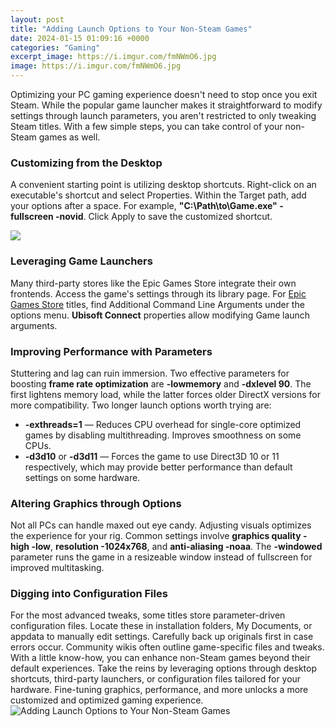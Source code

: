 ```yaml
---
layout: post
title: "Adding Launch Options to Your Non-Steam Games"
date: 2024-01-15 01:09:16 +0000
categories: "Gaming"
excerpt_image: https://i.imgur.com/fmNWmO6.jpg
image: https://i.imgur.com/fmNWmO6.jpg
---
```


Optimizing your PC gaming experience doesn't need to stop once you exit Steam. While the popular game launcher makes it straightforward to modify settings through launch parameters, you aren't restricted to only tweaking Steam titles. With a few simple steps, you can take control of your non-Steam games as well. 
### Customizing from the Desktop 
A convenient starting point is utilizing desktop shortcuts. Right-click on an executable's shortcut and select Properties. Within the Target path, add your options after a space. For example, **"C:\Path\to\Game.exe" -fullscreen -novid**. Click Apply to save the customized shortcut. 

![](https://thedroidguy.com/wp-content/uploads/2022/03/Alternatively-you-can-also-add-non-steam-games-by-selecting-Games-menu-on-your-Steam-launcher.jpg)
### Leveraging Game Launchers
Many third-party stores like the Epic Games Store integrate their own frontends. Access the game's settings through its library page. For [Epic Games Store](https://store.fi.io.vn/chihuahuas-king-chihuahua-wearing-crownqueen-chihuahua-dog-302-chihuahua-dog) titles, find Additional Command Line Arguments under the options menu. **Ubisoft Connect** properties allow modifying Game launch arguments.
### Improving Performance with Parameters
Stuttering and lag can ruin immersion. Two effective parameters for boosting **frame rate optimization** are **-lowmemory** and **-dxlevel 90**. The first lightens memory load, while the latter forces older DirectX versions for more compatibility. Two longer launch options worth trying are:
- **-exthreads=1** — Reduces CPU overhead for single-core optimized games by disabling multithreading. Improves smoothness on some CPUs. 
- **-d3d10** or **-d3d11** — Forces the game to use Direct3D 10 or 11 respectively, which may provide better performance than default settings on some hardware.
### Altering Graphics through Options 
Not all PCs can handle maxed out eye candy. Adjusting visuals optimizes the experience for your rig. Common settings involve **graphics quality \-high \-low**, **resolution \-1024x768**, and **anti-aliasing \-noaa**. The **\-windowed** parameter runs the game in a resizeable window instead of fullscreen for improved multitasking.
### Digging into Configuration Files 
For the most advanced tweaks, some titles store parameter-driven configuration files. Locate these in installation folders, My Documents, or appdata to manually edit settings. Carefully back up originals first in case errors occur. Community wikis often outline game-specific files and tweaks.
With a little know-how, you can enhance non-Steam games beyond their default experiences. Take the reins by leveraging options through desktop shortcuts, third-party launchers, or configuration files tailored for your hardware. Fine-tuning graphics, performance, and more unlocks a more customized and optimized gaming experience.
![Adding Launch Options to Your Non-Steam Games](https://i.imgur.com/fmNWmO6.jpg)